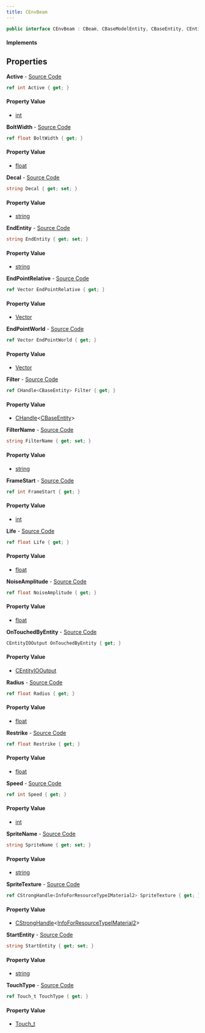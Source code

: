 ```yaml
---
title: CEnvBeam
---
```


```csharp
public interface CEnvBeam : CBeam, CBaseModelEntity, CBaseEntity, CEntityInstance, ISchemaClass<CEntityInstance>, ISchemaClass<CBaseEntity>, ISchemaClass<CBaseModelEntity>, ISchemaClass<CBeam>, ISchemaClass<CEnvBeam>, ISchemaField, ISchemaClass, INativeHandle
```

#### Implements

## Properties

**Active** - [Source Code](https://github.com/swiftly-solution/swiftlys2/blob/main/managed/src/SwiftlyS2.Generated/Schemas/Interfaces/CEnvBeam.cs#L16)

```csharp
ref int Active { get; }
```

#### Property Value

- [int](https://learn.microsoft.com/dotnet/api/system.int32)

**BoltWidth** - [Source Code](https://github.com/swiftly-solution/swiftlys2/blob/main/managed/src/SwiftlyS2.Generated/Schemas/Interfaces/CEnvBeam.cs#L26)

```csharp
ref float BoltWidth { get; }
```

#### Property Value

- [float](https://learn.microsoft.com/dotnet/api/system.single)

**Decal** - [Source Code](https://github.com/swiftly-solution/swiftlys2/blob/main/managed/src/SwiftlyS2.Generated/Schemas/Interfaces/CEnvBeam.cs#L50)

```csharp
string Decal { get; set; }
```

#### Property Value

- [string](https://learn.microsoft.com/dotnet/api/system.string)

**EndEntity** - [Source Code](https://github.com/swiftly-solution/swiftlys2/blob/main/managed/src/SwiftlyS2.Generated/Schemas/Interfaces/CEnvBeam.cs#L22)

```csharp
string EndEntity { get; set; }
```

#### Property Value

- [string](https://learn.microsoft.com/dotnet/api/system.string)

**EndPointRelative** - [Source Code](https://github.com/swiftly-solution/swiftlys2/blob/main/managed/src/SwiftlyS2.Generated/Schemas/Interfaces/CEnvBeam.cs#L40)

```csharp
ref Vector EndPointRelative { get; }
```

#### Property Value

- [Vector](/docs/api/shared/natives/vector)

**EndPointWorld** - [Source Code](https://github.com/swiftly-solution/swiftlys2/blob/main/managed/src/SwiftlyS2.Generated/Schemas/Interfaces/CEnvBeam.cs#L38)

```csharp
ref Vector EndPointWorld { get; }
```

#### Property Value

- [Vector](/docs/api/shared/natives/vector)

**Filter** - [Source Code](https://github.com/swiftly-solution/swiftlys2/blob/main/managed/src/SwiftlyS2.Generated/Schemas/Interfaces/CEnvBeam.cs#L48)

```csharp
ref CHandle<CBaseEntity> Filter { get; }
```

#### Property Value

- [CHandle](/docs/api/shared/natives/chandle-1)<[CBaseEntity](/docs/api/shared/schemadefinitions/cbaseentity)>

**FilterName** - [Source Code](https://github.com/swiftly-solution/swiftlys2/blob/main/managed/src/SwiftlyS2.Generated/Schemas/Interfaces/CEnvBeam.cs#L46)

```csharp
string FilterName { get; set; }
```

#### Property Value

- [string](https://learn.microsoft.com/dotnet/api/system.string)

**FrameStart** - [Source Code](https://github.com/swiftly-solution/swiftlys2/blob/main/managed/src/SwiftlyS2.Generated/Schemas/Interfaces/CEnvBeam.cs#L36)

```csharp
ref int FrameStart { get; }
```

#### Property Value

- [int](https://learn.microsoft.com/dotnet/api/system.int32)

**Life** - [Source Code](https://github.com/swiftly-solution/swiftlys2/blob/main/managed/src/SwiftlyS2.Generated/Schemas/Interfaces/CEnvBeam.cs#L24)

```csharp
ref float Life { get; }
```

#### Property Value

- [float](https://learn.microsoft.com/dotnet/api/system.single)

**NoiseAmplitude** - [Source Code](https://github.com/swiftly-solution/swiftlys2/blob/main/managed/src/SwiftlyS2.Generated/Schemas/Interfaces/CEnvBeam.cs#L28)

```csharp
ref float NoiseAmplitude { get; }
```

#### Property Value

- [float](https://learn.microsoft.com/dotnet/api/system.single)

**OnTouchedByEntity** - [Source Code](https://github.com/swiftly-solution/swiftlys2/blob/main/managed/src/SwiftlyS2.Generated/Schemas/Interfaces/CEnvBeam.cs#L52)

```csharp
CEntityIOOutput OnTouchedByEntity { get; }
```

#### Property Value

- [CEntityIOOutput](/docs/api/shared/schemadefinitions/centityiooutput)

**Radius** - [Source Code](https://github.com/swiftly-solution/swiftlys2/blob/main/managed/src/SwiftlyS2.Generated/Schemas/Interfaces/CEnvBeam.cs#L42)

```csharp
ref float Radius { get; }
```

#### Property Value

- [float](https://learn.microsoft.com/dotnet/api/system.single)

**Restrike** - [Source Code](https://github.com/swiftly-solution/swiftlys2/blob/main/managed/src/SwiftlyS2.Generated/Schemas/Interfaces/CEnvBeam.cs#L32)

```csharp
ref float Restrike { get; }
```

#### Property Value

- [float](https://learn.microsoft.com/dotnet/api/system.single)

**Speed** - [Source Code](https://github.com/swiftly-solution/swiftlys2/blob/main/managed/src/SwiftlyS2.Generated/Schemas/Interfaces/CEnvBeam.cs#L30)

```csharp
ref int Speed { get; }
```

#### Property Value

- [int](https://learn.microsoft.com/dotnet/api/system.int32)

**SpriteName** - [Source Code](https://github.com/swiftly-solution/swiftlys2/blob/main/managed/src/SwiftlyS2.Generated/Schemas/Interfaces/CEnvBeam.cs#L34)

```csharp
string SpriteName { get; set; }
```

#### Property Value

- [string](https://learn.microsoft.com/dotnet/api/system.string)

**SpriteTexture** - [Source Code](https://github.com/swiftly-solution/swiftlys2/blob/main/managed/src/SwiftlyS2.Generated/Schemas/Interfaces/CEnvBeam.cs#L18)

```csharp
ref CStrongHandle<InfoForResourceTypeIMaterial2> SpriteTexture { get; }
```

#### Property Value

- [CStrongHandle](/docs/api/shared/natives/cstronghandle-1)<[InfoForResourceTypeIMaterial2](/docs/api/shared/schemadefinitions/infoforresourcetypeimaterial2)>

**StartEntity** - [Source Code](https://github.com/swiftly-solution/swiftlys2/blob/main/managed/src/SwiftlyS2.Generated/Schemas/Interfaces/CEnvBeam.cs#L20)

```csharp
string StartEntity { get; set; }
```

#### Property Value

- [string](https://learn.microsoft.com/dotnet/api/system.string)

**TouchType** - [Source Code](https://github.com/swiftly-solution/swiftlys2/blob/main/managed/src/SwiftlyS2.Generated/Schemas/Interfaces/CEnvBeam.cs#L44)

```csharp
ref Touch_t TouchType { get; }
```

#### Property Value

- [Touch_t](/docs/api/shared/schemadefinitions/touch_t)

